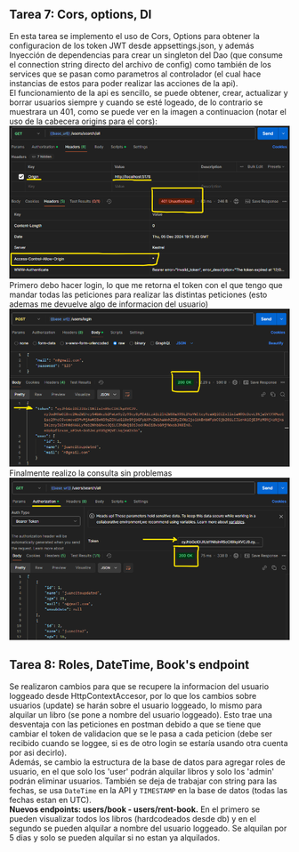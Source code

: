 ## Tarea 7: Cors, options, DI  
  
En esta tarea se implemento el uso de Cors, Options para obtener la configuracion de los token JWT desde appsettings.json, y además Inyección de dependencias para crear un singleton del Dao (que consume el connection string directo del archivo de config) como también de los services que se pasan como parametros al controlador (el cual hace instancias de estos para poder realizar las acciones de la api).  
El funcionamiento de la api es sencillo, se puede obtener, crear, actualizar y borrar usuarios siempre y cuando se esté logeado, de lo contrario se muestrara un 401, como se puede ver en la imagen a continuacion (notar el uso de la cabecera origins para el cors):
  ![Peticion GET fallida por token vencido](/assets/Get%20all%20fallido%20(401).png)  
  Primero debo hacer login, lo que me retorna el token con el que tengo que mandar todas las peticiones para realizar las distintas peticiones (esto ademas me devuelve algo de informacion del usuario)  
  ![Login](/assets/Post%20login%20(200).png)  
  Finalmente realizo la consulta sin problemas  
  ![Peticion GET exitosa](/assets/Get%20all%20(200).png)

## Tarea 8: Roles, DateTime, Book's endpoint  
  
Se realizaron cambios para que se recupere la informacion del usuario loggeado desde HttpContextAccesor, por lo que los cambios sobre usuarios (update) se harán sobre el usuario loggeado, lo mismo para alquilar un libro (se pone a nombre del usuario loggeado). Esto trae una desventaja con las peticiones en postman debido a que se tiene que cambiar el token de validacion que se le pasa a cada peticion (debe ser recibido cuando se loggee, si es de otro login se estaría usando otra cuenta por asi decirlo).  
Además, se cambio la estructura de la base de datos para agregar roles de usuario, en el que solo los 'user' podrán alquilar libros y solo los 'admin' podrán eliminar usuarios. También se deja de trabajar con string para las fechas, se usa `DateTime` en la API y `TIMESTAMP` en la base de datos (todas las fechas estan en UTC).  
**Nuevos endpoints: users/book - users/rent-book.** En el primero se pueden visualizar todos los libros (hardcodeados desde db) y en el segundo se pueden alquilar a nombre del usuario loggeado. Se alquilan por 5 dias y solo se pueden alquilar si no estan ya alquilados.